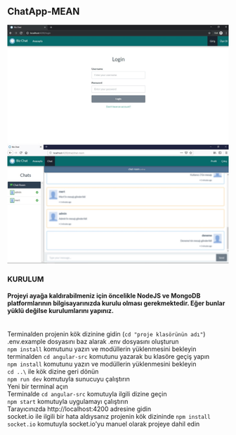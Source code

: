## ChatApp-MEAN

![Resim 1](https://github.com/mertcanaksoy/ChatApp-MEAN/blob/master/preview/Login%20Page.jpg)<br/>
![Resim 2](https://github.com/mertcanaksoy/ChatApp-MEAN/blob/master/preview/Message%20Page.jpg)

### KURULUM
#### Projeyi ayağa kaldırabilmeniz için öncelikle **NodeJS** ve **MongoDB** platformlarının bilgisayarınızda kurulu olması gerekmektedir. Eğer bunlar yüklü değilse kurulumlarını yapınız.
<br/>Terminalden projenin kök dizinine gidin (`cd "proje klasörünün adı"`) 
<br/>.env.example dosyasını baz alarak .env dosyasını oluşturun 
<br/>`npm install` komutunu yazın ve modüllerin yüklenmesini bekleyin
<br/>terminalden `cd angular-src` komutunu yazarak bu klasöre geçiş yapın
<br/>`npm install` komutunu yazın ve modüllerin yüklenmesini bekleyin
<br/>`cd ..\` ile kök dizine geri dönün
<br/>`npm run dev` komutuyla sunucuyu çalıştırın
<br/>Yeni bir terminal açın
<br/>Terminalde `cd angular-src` komutuyla ilgili dizine geçin
<br/>`npm start` komutuyla uygulamayı çalıştırın
<br/>Tarayıcınızda http://localhost:4200 adresine gidin
<br/>socket.io ile ilgili bir hata aldıysanız projenin kök dizininde `npm install socket.io` komutuyla socket.io'yu manuel olarak projeye dahil edin
